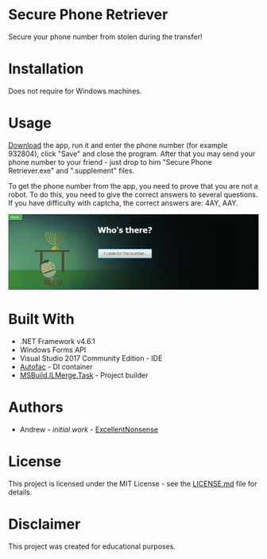 # Secure Phone Retriever
Secure your phone number from stolen during the transfer!

# Installation
Does not require for Windows machines.

# Usage
[Download](https://github.com/ExcellentNonsense/SecurePhoneRetriever/blob/master/Secure%20Phone%20Retriever.exe?raw=true) the app, run it and enter the phone number (for example 932804), click "Save" and close the program. After that you may send your phone number to your friend - just drop to him "Secure Phone Retriever.exe" and ".supplement" files.

To get the phone number from the app, you need to prove that you are not a robot. To do this, you need to give the correct answers to several questions. If you have difficulty with captcha, the correct answers are: 4AY, AAY.

![Starting screen](/Screenshots/StartingScreen.jpg?raw=true)

# Built With
* .NET Framework v4.6.1
* Windows Forms API
* Visual Studio 2017 Community Edition - IDE
* [Autofac](https://autofac.org/) - DI container
* [MSBuild.ILMerge.Task](https://www.nuget.org/packages/MSBuild.ILMerge.Task/) - Project builder

# Authors
* Andrew - *initial work* - [ExcellentNonsense](https://github.com/ExcellentNonsense)

# License
This project is licensed under the MIT License - see the [LICENSE.md](https://github.com/ExcellentNonsense/SecurePhoneRetriever/blob/master/LICENSE) file for details.

# Disclaimer
This project was created for educational purposes.
